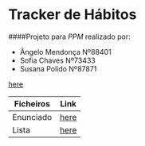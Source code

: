 # Tracker de Hábitos
####Projeto para *PPM* realizado por:
* Ângelo Mendonça Nº88401
* Sofia Chaves Nº73433
* Susana Polido Nº87871

[here](https://docs.google.com/document/d/1xnvg1ZknZqP9CG_3Ss_3yZNGT60Cj31OQqZfJeQNYSM/edit?usp=sharing)

| Ficheiros        | Link           |
| ------------- |:-------------:|
| Enunciado      | [here](https://docs.google.com/document/d/1xnvg1ZknZqP9CG_3Ss_3yZNGT60Cj31OQqZfJeQNYSM/edit?usp=sharing)| 
| Lista      | [here](https://docs.google.com/document/d/1xnvg1ZknZqP9CG_3Ss_3yZNGT60Cj31OQqZfJeQNYSM/edit?usp=sharing)|
